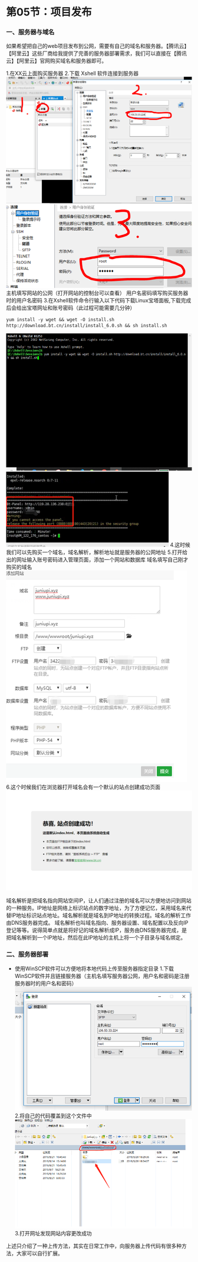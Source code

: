 # 第05节：项目发布

### 一、服务器与域名

如果希望把自己的web项目发布到公网，需要有自己的域名和服务器。【腾讯云】【阿里云】这些厂商给我提供了完善的服务器部署需求，我们可以直接在【腾讯云】【阿里云】官网购买域名和服务器即可。

1.在XX云上面购买服务器
2.下载 Xshell 软件连接到服务器
![1105_lianj](../images/1105_lianjie.png)
![1105_lianj2](../images/1105_lianjie2.png)
主机填写网站的公网（打开网站的控制台可以查看）
用户名密码填写购买服务器时的用户名密码
3.在Xshell软件命令行输入以下代码下载Linux宝塔面板,下载完成后会给出宝塔网址和账号密码（此过程可能需要几分钟）
```
yum install -y wget && wget -O install.sh http://download.bt.cn/install/install_6.0.sh && sh install.sh
```
![baota](../images/1105_baota.png)
![baota2](../images/1105_baota2.png)
4.这时候我们可以先购买一个域名，域名解析，解析地址就是服务器的公网地址
5.打开给出的网址输入账号密码进入管理页面，添加一个网站和数据库
域名填写自己刚才购买的域名
![baota3](../images/1105_baota3.png)
6.这个时候我们在浏览器打开域名会有一个默认的站点创建成功页面
![test](../images/1105_test.png)

域名解析是把域名指向网站空间IP，让人们通过注册的域名可以方便地访问到网站的一种服务。IP地址是网络上标识站点的数字地址，为了方便记忆，采用域名来代替IP地址标识站点地址。域名解析就是域名到IP地址的转换过程。域名的解析工作由DNS服务器完成。
域名解析也叫域名指向、服务器设置、域名配置以及反向IP登记等等。说得简单点就是将好记的域名解析成IP，服务由DNS服务器完成，是把域名解析到一个IP地址，然后在此IP地址的主机上将一个子目录与域名绑定。
### 二、服务器部署
* 使用WinSCP软件可以方便地将本地代码上传至服务器指定目录
1.下载WinSCP软件并且链接服务器（主机名填写服务器公网，用户名和密码是注册服务器时的用户名和密码）
![scp](../images/1105_scplogin.png)
2.将自己的代码覆盖到这个文件中
![scp2](../images/1105_scptest.png)
3.打开网址发现网站内容更改成功

上述只介绍了一种上传方法，其实在日常工作中，向服务器上传代码有很多种方法，大家可以自行扩展。

